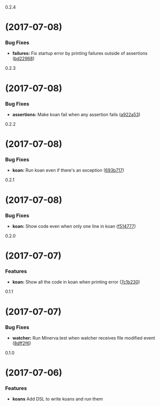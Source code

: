 <a name="https://github.com/uesteibar/minerva/tree/v0.2.4">0.2.4</a>
#  (2017-07-08)


### Bug Fixes

* **failures:** Fix startup error by printing failures outside of assertions ([bd22968](https://github.com/uesteibar/minerva/commit/bd22968))


<a name="https://github.com/uesteibar/minerva/tree/v0.2.3">0.2.3</a>
#  (2017-07-08)


### Bug Fixes

* **assertions:** Make koan fail when any assertion fails ([a922a53](https://github.com/uesteibar/minerva/commit/a922a53))


<a name="https://github.com/uesteibar/minerva/tree/v0.2.2">0.2.2</a>
#  (2017-07-08)


### Bug Fixes

* **koan:** Run koan even if there's an exception ([693b717](https://github.com/uesteibar/minerva/commit/693b717))


<a name="https://github.com/uesteibar/minerva/tree/v0.2.1">0.2.1</a>
#  (2017-07-08)


### Bug Fixes

* **koan:** Show code even when only one line in koan ([f514777](https://github.com/uesteibar/minerva/commit/f514777))


<a name="https://github.com/uesteibar/minerva/tree/v0.2.0">0.2.0</a>
#  (2017-07-07)


### Features

* **koan:** Show all the code in koan when printing error ([7c1b230](https://github.com/uesteibar/minerva/commit/7c1b230))


<a name="https://github.com/uesteibar/minerva/tree/v0.1.1">0.1.1</a>
#  (2017-07-07)


### Bug Fixes

* **watcher:** Run Minerva.test when watcher receives file modified event ([8dff2f6](https://github.com/uesteibar/minerva/commit/8dff2f6))


<a name="">0.1.0</a>
#  (2017-07-06)


### Features

* **koans** Add DSL to write koans and run them
